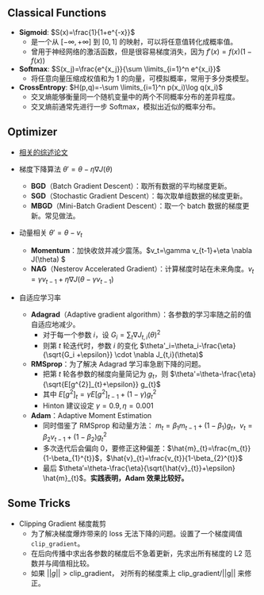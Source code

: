 ## Classical Functions

+ **Sigmoid**: $S(x)=\frac{1}{1+e^{-x}}$
    + 是一个从 $[-\infty,+\infty]$ 到 $[0,1]$ 的映射，可以将任意值转化成概率值。
    + 曾用于神经网络的激活函数，但是很容易梯度消失，因为 $f'(x)=f(x)(1-f(x))$
+ **Softmax**: $S(x_j)=\frac{e^{x_j}}{\sum \limits_{i=1}^n e^{x_i}}$
    + 将任意向量压缩成权值和为 $1$ 的向量，可模拟概率，常用于多分类模型。
+ **CrossEntropy**: $H(p,q)=-\sum \limits_{i=1}^n p(x_i)\log q(x_i)$
    + 交叉熵能够衡量同一个随机变量中的两个不同概率分布的差异程度。
    + 交叉熵前通常先进行一步 Softmax，模拟出近似的概率分布。

## Optimizer

+ [相关的综述论文](https://arxiv.org/pdf/1609.04747.pdf)

+ 梯度下降算法 $\theta'=\theta - \eta \nabla J(\theta)$
    + **BGD**（Batch Gradient Descent）：取所有数据的平均梯度更新。
    + **SGD**（Stochastic Gradient Descent）：每次取单组数据的梯度更新。
    + **MBGD**（Mini-Batch Gradient Descent）：取一个 batch 数据的梯度更新。常见做法。
    
+ 动量相关 $\theta'=\theta-v_t$

    + **Momentum**：加快收敛并减少震荡。$v_t=\gamma v_{t-1}+\eta \nabla J(\theta) $
    + **NAG**（Nesterov Accelerated Gradient）：计算梯度时站在未来角度。$v_{t}=\gamma v_{t-1}+\eta \nabla J(\theta-\gamma v_{t-1})$ 

+ 自适应学习率
    + **Adagrad**（Adaptive gradient algorithm）：各参数的学习率随之前的值自适应地减少。
        + 对于每一个参数 $i$，设 $G_i=\sum_t \nabla J_{t,i}(\theta)^2$
        + 则第 $t$ 轮迭代时，参数 $i$ 的变化 $\theta'_i=\theta_i-\frac{\eta}{\sqrt{G_i +\epsilon}} \cdot \nabla J_{t,i}(\theta)$
    + **RMSprop**：为了解决 Adagrad 学习率急剧下降的问题。
        + 把第 $t$ 轮各参数的梯度向量简记为 $g_t$，则  $\theta'=\theta-\frac{\eta}{\sqrt{E[g^{2}]_{t}+\epsilon}} g_{t}$
        + 其中  $E[g^{2}]_{t}=\gamma E[g^{2}]_{t-1}+(1-\gamma) g_{t}^{2}$
        + Hinton 建议设定 $\gamma=0.9, \eta=0.001$
    + **Adam**：Adaptive Moment Estimation
        + 同时借鉴了 RMSprop 和动量方法： $m_{t}=\beta_{1} m_{t-1}+(1-\beta_{1}) g_{t}$，$v_{t}=\beta_{2} v_{t-1}+(1-\beta_{2}) g_{t}^{2}$
        + 多次迭代后会偏向 $0$，要修正这种偏差：$\hat{m}_{t}=\frac{m_{t}}{1-\beta_{1}^{t}}$，$\hat{v}_{t}=\frac{v_{t}}{1-\beta_{2}^{t}}$
        + 最后 $\theta’=\theta-\frac{\eta}{\sqrt{\hat{v}_{t}}+\epsilon} \hat{m}_{t}$。**实践表明，Adam 效果比较好。**


## Some Tricks

+ Clipping Gradient 梯度裁剪
    + 为了解决梯度爆炸带来的 loss 无法下降的问题。设置了一个梯度阈值`clip_gradient`。
    + 在后向传播中求出各参数的梯度后不急着更新，先求出所有梯度的 L2 范数并与阈值相比较。
    + 如果 $||g|| > \mathrm{clip\_gradient}$， 对所有的梯度乘上 $\mathrm{clip\_gradient/||g||}$ 来修正。
